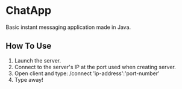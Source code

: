 # ChatApp

Basic instant messaging application made in Java.

## How To Use

1. Launch the server.
2. Connect to the server's IP at the port used when creating server.
3. Open client and type: /connect 'ip-address':'port-number'
4. Type away!
